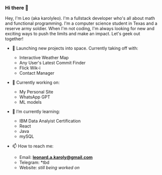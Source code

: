### Hi there 👋
Hey, I'm Leo (aka karolyleo). I'm a fullstack developer who's all about math and functional programming. I'm a computer science student in Texas and a reserve army soldier. When I'm not coding, I'm always looking for new and exciting ways to push the limits and make an impact. Let's geek out together!


- 🚀 Launching new projects into space. Currently taking off with:
   - Interactive Weather Map
   - Any User's Latest Commit Finder
   - Flick Wik-i
   - Contact Manager


- 🔭 Currently working on:
   - My Personal Site
   - WhatsApp GPT
   - ML models



- 🌱 I’m currently learning:
   - IBM Data Analyist Certification
   - React
   - Java
   - mySQL


- 📫 How to reach me:
   - Email: [**leonard.a.karoly@gmail.com**](mailto:leonard.a.karoly@gmail.com)
   - Telegram: *tbd
   - Website: *still being worked on*
 
